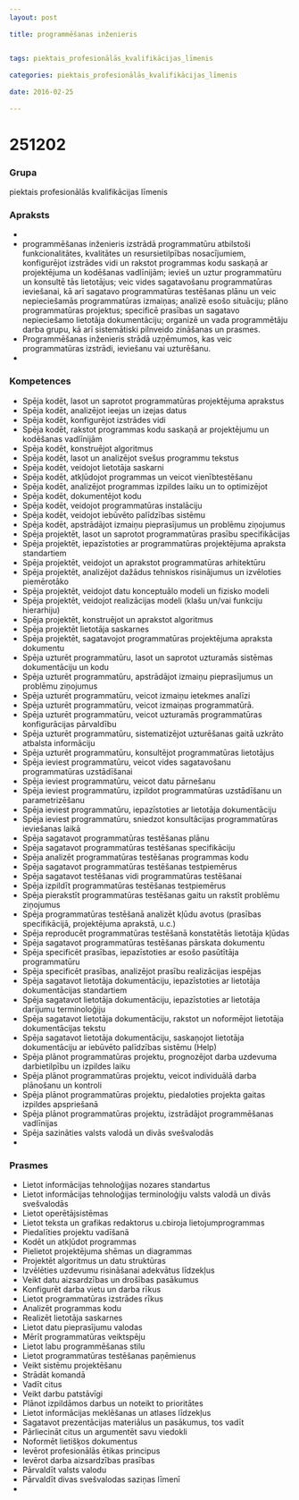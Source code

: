 ```yaml
---
layout: post
    
title: programmēšanas inženieris

    
tags: piektais_profesionālās_kvalifikācijas_līmenis
    
categories: piektais_profesionālās_kvalifikācijas_līmenis
    
date: 2016-02-25
    
---
```

# 251202

### Grupa
piektais profesionālās kvalifikācijas līmenis


### Apraksts

* 
* programmēšanas inženieris izstrādā programmatūru atbilstoši funkcionalitātes, kvalitātes un resursietilpības nosacījumiem, konfigurējot izstrādes vidi un rakstot programmas kodu saskaņā ar projektējuma un kodēšanas vadlīnijām; ievieš un uztur programmatūru un konsultē tās lietotājus; veic vides sagatavošanu programmatūras ieviešanai, kā arī sagatavo programmatūras testēšanas plānu un veic nepieciešamās programmatūras izmaiņas; analizē esošo situāciju; plāno programmatūras projektus; specificē prasības un sagatavo nepieciešamo lietotāja dokumentāciju; organizē un vada programmētāju darba grupu, kā arī sistemātiski pilnveido zināšanas un prasmes. 
* Programmēšanas inženieris strādā uzņēmumos, kas veic programmatūras izstrādi, ieviešanu vai uzturēšanu. 
* 	

### Kompetences

* Spēja kodēt, lasot un saprotot programmatūras projektējuma aprakstus
* Spēja kodēt, analizējot ieejas un izejas datus
* Spēja kodēt, konfigurējot izstrādes vidi
* Spēja kodēt, rakstot programmas kodu saskaņā ar projektējumu un kodēšanas vadlīnijām
* Spēja kodēt, konstruējot algoritmus
* Spēja kodēt, lasot un analizējot svešus programmu tekstus
* Spēja kodēt, veidojot lietotāja saskarni
* Spēja kodēt, atkļūdojot programmas un veicot vienībtestēšanu
* Spēja kodēt, analizējot programmas izpildes laiku un to optimizējot
* Spēja kodēt, dokumentējot kodu
* Spēja kodēt, veidojot programmatūras instalāciju
* Spēja kodēt, veidojot iebūvēto palīdzības sistēmu
* Spēja kodēt, apstrādājot izmaiņu pieprasījumus un problēmu ziņojumus
* Spēja projektēt, lasot un saprotot programmatūras prasību specifikācijas
* Spēja projektēt, iepazīstoties ar programmatūras projektējuma apraksta standartiem
* Spēja projektēt, veidojot un aprakstot programmatūras arhitektūru
* Spēja projektēt, analizējot dažādus tehniskos risinājumus un izvēloties piemērotāko
* Spēja projektēt, veidojot datu konceptuālo modeli un fizisko modeli
* Spēja projektēt, veidojot realizācijas modeli (klašu un/vai funkciju hierarhiju)
* Spēja projektēt, konstruējot un aprakstot algoritmus
* Spēja projektēt lietotāja saskarnes
* Spēja projektēt, sagatavojot programmatūras projektējuma apraksta dokumentu
* Spēja uzturēt programmatūru, lasot un saprotot uzturamās sistēmas dokumentāciju un kodu
* Spēja uzturēt programmatūru, apstrādājot izmaiņu pieprasījumus un problēmu ziņojumus
* Spēja uzturēt programmatūru, veicot izmaiņu ietekmes analīzi
* Spēja uzturēt programmatūru, veicot izmaiņas programmatūrā.
*  Spēja uzturēt programmatūru, veicot uzturamās programmatūras konfigurācijas pārvaldību
* Spēja uzturēt programmatūru, sistematizējot uzturēšanas gaitā uzkrāto atbalsta informāciju
* Spēja uzturēt programmatūru, konsultējot programmatūras lietotājus
* Spēja ieviest programmatūru, veicot vides sagatavošanu programmatūras uzstādīšanai
* Spēja ieviest programmatūru, veicot datu pārnešanu
* Spēja ieviest programmatūru, izpildot programmatūras uzstādīšanu un parametrizēšanu
* Spēja ieviest programmatūru, iepazīstoties ar lietotāja dokumentāciju
* Spēja ieviest programmatūru, sniedzot konsultācijas programmatūras ieviešanas laikā
* Spēja sagatavot programmatūras testēšanas plānu
* Spēja sagatavot programmatūras testēšanas specifikāciju
* Spēja analizēt programmatūras testēšanas programmas kodu
* Spēja sagatavot programmatūras testēšanas testpiemērus
* Spēja sagatavot testēšanas vidi programmatūras testēšanai
* Spēja izpildīt programmatūras testēšanas testpiemērus
* Spēja pierakstīt programmatūras testēšanas gaitu un rakstīt problēmu ziņojumus
* Spēja programmatūras testēšanā analizēt kļūdu avotus (prasības specifikācijā, projektējuma aprakstā, u.c.)
* Spēja reproducēt programmatūras testēšanā konstatētās lietotāja kļūdas
* Spēja sagatavot programmatūras testēšanas pārskata dokumentu
* Spēja specificēt prasības, iepazīstoties ar esošo pasūtītāja programmatūru
* Spēja specificēt prasības, analizējot prasību realizācijas iespējas
* Spēja sagatavot lietotāja dokumentāciju, iepazīstoties ar lietotāja dokumentācijas standartiem
* Spēja sagatavot lietotāja dokumentāciju, iepazīstoties ar lietotāja darījumu terminoloģiju
* Spēja sagatavot lietotāja dokumentāciju, rakstot un noformējot lietotāja dokumentācijas tekstu
* Spēja sagatavot lietotāja dokumentāciju, saskaņojot lietotāja dokumentāciju ar iebūvēto palīdzības sistēmu (Help)
* Spēja plānot programmatūras projektu, prognozējot darba uzdevuma darbietilpību un izpildes laiku
* Spēja plānot programmatūras projektu, veicot individuālā darba plānošanu un kontroli
* Spēja plānot programmatūras projektu, piedaloties projekta gaitas izpildes apspriešanā
* Spēja plānot programmatūras projektu, izstrādājot programmēšanas vadlīnijas
* Spēja sazināties valsts valodā un divās svešvalodās
* 

### Prasmes 
* Lietot informācijas tehnoloģijas nozares standartus
* Lietot informācijas tehnoloģijas terminoloģiju valsts valodā un divās svešvalodās
* Lietot operētājsistēmas
* Lietot teksta un grafikas redaktorus u.cbiroja lietojumprogrammas
* Piedalīties projektu vadīšanā
* Kodēt un atkļūdot programmas
* Pielietot projektējuma shēmas un diagrammas
* Projektēt algoritmus un datu struktūras
* Izvēlēties uzdevumu risināšanai adekvātus līdzekļus
* Veikt datu aizsardzības un drošības pasākumus
* Konfigurēt darba vietu un darba rīkus
* Lietot programmatūras izstrādes rīkus
* Analizēt programmas kodu
* Realizēt lietotāja saskarnes
* Lietot datu pieprasījumu valodas
* Mērīt programmatūras veiktspēju
* Lietot labu programmēšanas stilu
* Lietot programmatūras testēšanas paņēmienus
* Veikt sistēmu projektēšanu
* Strādāt komandā
* Vadīt citus
* Veikt darbu patstāvīgi
* Plānot izpildāmos darbus un noteikt to prioritātes
* Lietot informācijas meklēšanas un atlases līdzekļus
* Sagatavot prezentācijas materiālus un pasākumus, tos vadīt
* Pārliecināt citus un argumentēt savu viedokli
* Noformēt lietišķos dokumentus
* Ievērot profesionālās ētikas principus
* Ievērot darba aizsardzības prasības
* Pārvaldīt valsts valodu
* Pārvaldīt divas svešvalodas saziņas līmenī
* 